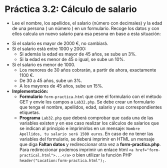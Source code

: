# Práctica 3.2: Cálculo de salario

* Lee el nombre, los apellidos, el salario (número con decimales) y la edad de una persona ( un número ) en un formulario.
Recoge los datos y con ellos calcula un nuevo salario para esa pesona en base a esta situación:

- Si el salario es mayor de 2000 €, no cambiará.
- Si el salario está entre 1000 y 2000:
	* Si además la edad es mayor de 45 años, se sube un 3%.
	* Si la edad es menor de 45 o igual, se sube un 10%.
- Si el salario es menor de 1000.
	* Los menores de 30 años cobrarán, a partir de ahora, exactamente 1100 €.
	* De 30 a 45 años, sube un 3%.
	* A los mayores de 45 años, sube un 15%.
- **Implementación:**
	* **Formulario** `form-practica.html` que cree el formulario con el método GET y envíe los campos a `Lab32.php`. Se debe crear un formulario que tenga el nombre, apellidos, edad, salario y sus correspondientes etiquetas.
	* **Programa** `Lab32.php` que deberá comprobar que cada una de las variables existen y en ese caso realizar los cálculos de salarios que se indican al principio e imprimirlos en un mensaje: `Nombre Apellidos, tu salario será 1500 euros`. En caso de no tener las variables del formulario, se deberá imprimir en HTML un mensaje que diga **Faltan datos** y redireccionar otra vez a **form-practica.php**. Para redireccionar podemos imprimir un enlace html `<a href="form-practical.html">...</a>` o bien utilizar la función PHP `header("Location:form-practica.html");`. 
